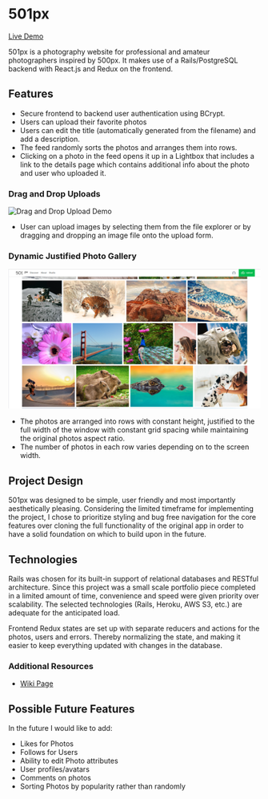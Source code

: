 # 501px

[Live Demo][heroku]

[heroku]: https://full-stack-501px.herokuapp.com/#/

501px is a photography website for professional and amateur photographers inspired by 500px. It makes use of a Rails/PostgreSQL backend with React.js and Redux on the frontend.

## Features
  * Secure frontend to backend user authentication using BCrypt.
  * Users can upload their favorite photos
  * Users can edit the title (automatically generated from the filename) and add a description.
  * The feed randomly sorts the photos and arranges them into rows.
  * Clicking on a photo in the feed opens it up in a Lightbox that includes a link to the details page which contains additional info about the photo and user who uploaded it.

### Drag and Drop Uploads
![Drag and Drop Upload Demo](app/assets/images/drag-and-drop.jpg)

  * User can upload images by selecting them from the file explorer or by dragging and dropping an image file onto the upload form.

### Dynamic Justified Photo Gallery

![Justified Photo Gallery Demo](app/assets/images/justified-photo-gallery.png)

  * The photos are arranged into rows with constant height, justified to the full width of the window with constant grid spacing while maintaining the original photos aspect ratio.
  * The number of photos in each row varies depending on to the screen width.

## Project Design

501px was designed to be simple, user friendly and most importantly aesthetically pleasing. Considering the limited timeframe for implementing the project, I chose to prioritize styling and bug free navigation for the core features over cloning the full functionality of the original app in order to have a solid foundation on which to build upon in the future.

## Technologies
Rails was chosen for its built-in support of relational databases and RESTful architecture. Since this project was a small scale portfolio piece completed in a limited amount of time, convenience and speed were given priority over scalability. The selected technologies (Rails, Heroku, AWS S3, etc.) are adequate for the anticipated load.

Frontend Redux states are set up with separate reducers and actions for the photos, users and errors. Thereby normalizing the state, and making it easier to keep everything updated with changes in the database.

### Additional Resources
  * [Wiki Page][Wiki]

[Wiki]: https://github.com/dfloo/501px/wiki

## Possible Future Features

In the future I would like to add:
  * Likes for Photos
  * Follows for Users
  * Ability to edit Photo attributes
  * User profiles/avatars
  * Comments on photos
  * Sorting Photos by popularity rather than randomly
